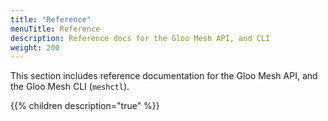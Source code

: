 ```yaml
---
title: "Reference"
menuTitle: Reference
description: Reference docs for the Gloo Mesh API, and CLI
weight: 200
---
```


This section includes reference documentation for the Gloo Mesh  API, and the Gloo Mesh  CLI (`meshctl`).

{{% children description="true" %}}
